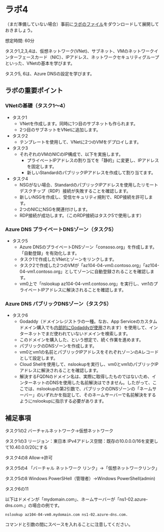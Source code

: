 # ラボ4

（まだ準備していない場合）事前に[ラボのファイル](https://github.com/MicrosoftLearning/AZ-104JA-MicrosoftAzureAdministrator/archive/master.zip)をダウンロードして展開しておきましょう。

想定時間: 60分

タスク1,2,3,4は、仮想ネットワーク(VNet)、サブネット、VMのネットワークインターフェースカード（NIC）、IPアドレス、ネットワークセキュリティグループといった、VNetの基本を学びます。

タスク5, 6は、Azure DNSの設定を学びます。

## ラボの重要ポイント

### VNetの基礎（タスク1～4）
- タスク1
  - VNetを作成します。同時に1つ目のサブネットも作られます。
  - 2つ目のサブネットをVNetに追加します。
- タスク2
  - テンプレートを使用して、VNetに2つのVMをデプロイします。
- タスク3
  - それぞれのVMのNICのIP構成で、以下を実施します。
    - プライベートIPアドレスの割り当てを「静的」に変更し、IPアドレスを固定します。
    - 新しいStandardのパブリックIPアドレスを作成して割り当てます。
- タスク4
  - NSGがない場合、StandardのパブリックIPアドレスを使用したリモートデスクチップ（RDP）接続が失敗することを確認します。
  - 新しいNSGを作成し、受信セキュリティ規則で、RDP接続を許可します。
  - 2つのNICにNSGを関連付けします。
  - RDP接続が成功します。（このRDP接続はタスク5で使用します）

### Azure DNS プライベートDNSゾーン（タスク5）
- タスク5
  - Azure DNSのプライベートDNSゾーン「consoso.org」を作成します。「自動登録」を有効化します。
  - タスク1で作成したVNetとゾーンをリンクします。
  - タスク2で作成した2つのVMが「az104-04-vm0.contoso.org」「az104-04-vm1.contoso.org」としてゾーンに自動登録されることを確認します。
  - vm0上で「nslookup az104-04-vm1.contoso.org」を実行し、vm1のプライベートIPアドレスに解決されることを確認します。

### Azure DNS パブリックDNSゾーン（タスク5）
- タスク6
  - Godaddy（ドメインレジストラの一種。なお、App Serviceのカスタムドメイン購入でも[内部的にGodaddyが使用](https://docs.microsoft.com/ja-jp/azure/app-service/manage-custom-dns-buy-domain)されます）を使用して、インターネットでまだ使われていないドメインを検索します。
  - このドメインを購入した、という想定で、続く作業を進めます。
  - パブリックのDNSゾーンを作成します。
  - vm0とvm1の名前とパブリックIPアドレスをそれぞれゾーンのAレコードとして設定します。
  - Cloud Shellを使用して、nslookupを実行し、vm0とvm1のパブリックIPアドレスに解決されることを確認します。
  - 解決するFQDNのドメイン名は、実際に取得したものではないため、インターネットのDNSを使用した名前解決はできません。したがって、ここでは、nslookupの第2引数で、パブリックのDNSゾーンの「ネームサーバー」のいずれかを指定して、そのネームサーバーで名前解決をするようにnslookupに指示する必要があります。

## 補足事項

タスク1の2
バーチャルネットワーク→仮想ネットワーク

タスク1の3
リージョン：東日本
IPv4アドレス空間：既存の10.0.0.0/16を変更して10.40.0.0/20にする

タスク4の8
Allow→許可

タスク5の4
「バーチャル ネットワーク リンク」→「仮想ネットワークリンク」

タスク5の8
Windows PowerSHell（管理者）→Windows PowerShell(admin)

タスク6の11

以下はドメインが「mydomain.com」、ネームサーバーが「ns1-02.azure-dns.com.」の場合の例です。

```
nslookup az104-04-vm0.mydomain.com ns1-02.azure-dns.com.
```

コマンドと引数の間にスペースを入れることに注意してください。
